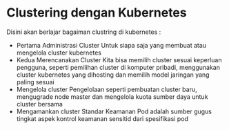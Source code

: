 # Clustering dengan Kubernetes
Disini akan berlajar bagaiman clustring di kubernetes :
-	Pertama Administrasi Cluster
Untuk siapa saja yang membuat atau mengelola cluster kubernetes
-	Kedua Merencanakan Cluster
Kita bisa memilih cluster sesuai keperluan pengguna, seperti pemilihan cluster di komputer pribadi, menggunakan cluster kubernetes yang dihosting dan memilih model jaringan yang paling sesuai
-	Mengelola cluster
Pengelolaan seperti pembuatan cluster baru, mengugrade node master dan mengelola kuota sumber daya untuk cluster bersama
-	Mengamankan cluster
Standar Keamanan Pod adalah sumber gugus tingkat aspek kontrol keamanan sensitid dari spesifikasi pod
